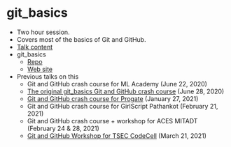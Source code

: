 # git_basics

- Two hour session.
- Covers most of the basics of Git and GitHub.
- [Talk content](content.md)
- git_basics
  - [Repo](https://github.com/HarshKapadia2/git_basics)
  - [Web site](https://harshkapadia2.github.io/git_basics/)
- Previous talks on this
  - Git and GitHub crash course for ML Academy (June 22, 2020)
  - [The original git_basics Git and GitHub crash course](https://www.youtube.com/watch?v=HF12-91iazM) (June 28, 2020)
  - [Git and GitHub crash course for Progate](https://www.youtube.com/watch?v=X8AoLwKQ13A&list=WL&index=226) (January 27, 2021)
  - Git and GitHub crash course for GirlScript Pathankot (February 21, 2021)
  - Git and GitHub crash course + workshop for ACES MITADT (February 24 & 28, 2021)
  - [Git and GitHub Workshop for TSEC CodeCell](https://www.youtube.com/watch?v=ArOKEf8nkfw) (March 21, 2021)
